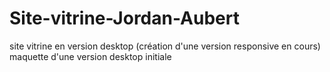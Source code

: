 # Site-vitrine-Jordan-Aubert
site vitrine en version desktop (création d'une version responsive en cours)
maquette d'une version desktop initiale
